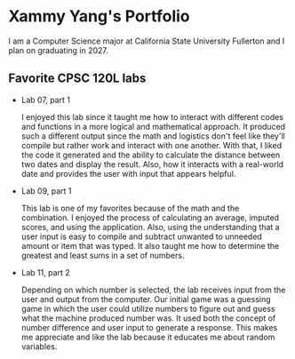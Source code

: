 # Xammy Yang's Portfolio

I am a Computer Science major at California State University Fullerton and I plan on graduating in 2027.

## Favorite CPSC 120L labs
* Lab 07, part 1

  I enjoyed this lab since it taught me how to interact with different codes and functions in a more logical and mathematical approach. It produced such a different output since the math and logistics don't feel like they'll compile but rather work and interact with one another. With that, I liked the code it generated and the ability to calculate the distance between two dates and display the result. Also, how it interacts with a real-world date and provides the user with input that appears helpful.

* Lab 09, part 1

  This lab is one of my favorites because of the math and the combination. I enjoyed the process of calculating an average, imputed scores, and using the application. Also, using the understanding that a user input is easy to compile and subtract unwanted to unneeded amount or item that was typed. It also taught me how to determine the greatest and least sums in a set of numbers.

* Lab 11, part 2

  Depending on which number is selected, the lab receives input from the user and output from the computer. Our initial game was a guessing game in which the user could utilize numbers to figure out and guess what the machine produced number was. It used both the concept of number difference and user input to generate a response. This makes me appreciate and like the lab because it educates me about random variables.
